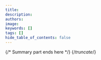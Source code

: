 ```yaml
---
title:
description:
authors:
image:
keywords: []
tags: []
hide_table_of_contents: false
---
```




{/* Summary part ends here */}
{/*truncate*/}

